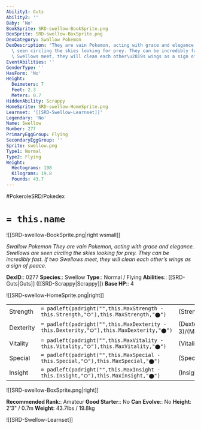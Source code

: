 ```yaml
---
Ability1: Guts
Ability2: ''
Baby: 'No'
BookSprite: SRD-swellow-BookSprite.png
BoxSprite: SRD-swellow-BoxSprite.png
DexCategory: Swallow Pokemon
DexDescription: "They are vain Pokemon, acting with grace and elegance. Swellows are\
  \ seen circling the skies looking for prey. They can be incredibly fast. If two\
  \ Swellows meet, they will clean each other\u2019s wings as a sign of peace."
EventAbilities: ''
GenderType: ''
HasForm: 'No'
Height:
  Deimeters: 7
  Feet: 2.3
  Meters: 0.7
HiddenAbility: Scrappy
HomeSprite: SRD-swellow-HomeSprite.png
Learnset: '[[SRD-Swellow-Learnset]]'
Legendary: 'No'
Name: Swellow
Number: 277
PrimaryEggGroup: Flying
SecondaryEggGroup: ''
Sprite: swellow.png
Type1: Normal
Type2: Flying
Weight:
  Hectograms: 198
  Kilograms: 19.8
  Pounds: 43.7
---
```


#PokeroleSRD/Pokedex

# `= this.name`

![[SRD-swellow-BookSprite.png|right wsmall]]

*Swallow Pokemon*
*They are vain Pokemon, acting with grace and elegance. Swellows are seen circling the skies looking for prey. They can be incredibly fast. If two Swellows meet, they will clean each other’s wings as a sign of peace.*

**DexID**:: 0277
**Species**:: Swellow
**Type**:: Normal / Flying
**Abilities**:: [[SRD-Guts|Guts]] ([[SRD-Scrappy|Scrappy]])
**Base HP**:: 4

![[SRD-swellow-HomeSprite.png|right]]

|           |                                                                                        |                                          |
| --------- | -------------------------------------------------------------------------------------- | ---------------------------------------- |
| Strength  | `= padleft(padright("",this.MaxStrength - this.Strength,"⭘"),this.MaxStrength,"⬤")`    | (Strength::2)/(MaxStrength::5)   |
| Dexterity | `= padleft(padright("",this.MaxDexterity - this.Dexterity,"⭘"),this.MaxDexterity,"⬤")` | (Dexterity:: 3)/(MaxDexterity::7) |
| Vitality  | `= padleft(padright("",this.MaxVitality - this.Vitality,"⭘"),this.MaxVitality,"⬤")`    | (Vitality::2)/(MaxVitality::4)   |
| Special   | `= padleft(padright("",this.MaxSpecial - this.Special,"⭘"),this.MaxSpecial,"⬤")`       | (Special::2)/(MaxSpecial::5)     |
| Insight   | `= padleft(padright("",this.MaxInsight - this.Insight,"⭘"),this.MaxInsight,"⬤")`       | (Insight::2)/(MaxInsight::4)     |

![[SRD-swellow-BoxSprite.png|right]]

**Recommended Rank**:: Amateur
**Good Starter**:: No
**Can Evolve**:: No
**Height**: 2'3" / 0.7m
**Weight**: 43.7lbs / 19.8kg

![[SRD-Swellow-Learnset]]